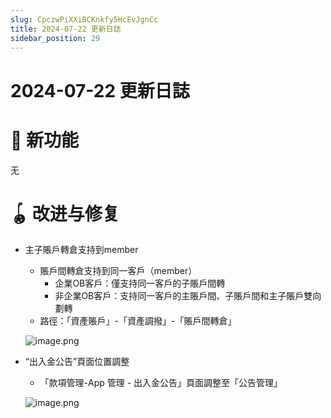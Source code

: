 ```yaml
---
slug: CpczwPiXXiBCKnkfy5HcEvJgnCc
title: 2024-07-22 更新日誌
sidebar_position: 29
---
```



# 2024-07-22 更新日誌


# 🎉 新功能


无


# 🪀 改进与修复

- 主子賬戶轉倉支持到member
    - 賬戶間轉倉支持到同一客戶（member）
        - 企業OB客戶：僅支持同一客戶的子賬戶間轉
        - 非企業OB客戶：支持同一客戶的主賬戶間、子賬戶間和主子賬戶雙向劃轉
    - 路徑：「資產賬戶」-「資產調撥」-「賬戶間轉倉」

    ![image.png](/assets/1ccc9ec0bf83735202daadf16704e490.png)

- “出入金公告”頁面位置調整
    - 「款項管理-App 管理 - 出入金公告」頁面調整至「公告管理」

    ![image.png](/assets/376517e191a7f7928a59f8687ed147d7.png)

